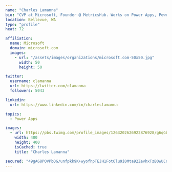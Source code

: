 ```yaml
---
name: "Charles Lamanna"
bio: "CVP at Microsoft, Founder @ MetricsHub. Works on Power Apps, Power Automate, Power Virtual Agent, Common Data Service and Dynamics 365."
location: Bellevue, WA
type: "profile"
heat: 72

affiliation:
  name: Microsoft
  domain: microsoft.com
  images:
    - url: "/assets/images/organizations/microsoft.com-50x50.jpg"
      width: 50
      height: 50

twitter:
  username: clamanna
  url: https://twitter.com/clamanna
  followers: 5043

linkedin:
  url: https://www.linkedin.com/in/charleslamanna

topics:
  - Power Apps

images:
  - url: https://pbs.twimg.com/profile_images/1263202626922876928/g6qGbHZ-_400x400.jpg
    width: 400
    height: 400
    isCached: true
    title: "Charles Lamanna"

secured: "49gAG8POVPbOG/unfpkk9K+wyofhpTEJH1Fot6lu9i0Mta92ZevhxTzBOwUCncco0cxjqC3j49hvO/FWAqjiyuwlrhkpjf0JS1xLU4wvwMJExfC4gvqBBue0iqdY3kBnOgqOXDUYTPYqyRvvrmf+rCHmsIi3TcAMfv9pT32cQaOglVq/8eCx+c5SxWI51lrZ+gxq76gxJ6BY8zSfaxS/9J2f2O91Sx9hI9vZ15i3edw7Q8G5j6uaicxIrxaocAAfp/TUoNgzX5d3mJWP7cUQr9SB5/Djao7Y9+VhOQsOpdMj+65LbGAwl4RLSglnuLkYO09DailiX15Bz6V3d7vsr2veGc3O/9UcFshKvIfMhOPhnsmuElsxtQ4J2xIRcvFy5hMHgjS2Cg5zt5WRh2qBTQ==;IMgYa7w9Zt47JGolQ9bqkw=="
---
```


